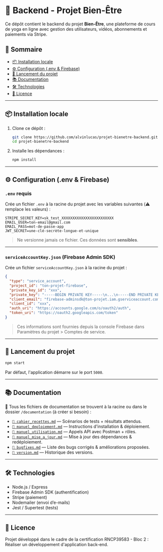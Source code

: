 
# 🌿 Backend - Projet Bien-Être

Ce dépôt contient le backend du projet **Bien-Être**, une plateforme de cours de yoga en ligne avec gestion des utilisateurs, vidéos, abonnements et paiements via Stripe.

## 📁 Sommaire

- [📦 Installation locale](#-installation-locale)
- [⚙️ Configuration (.env & Firebase)](#️-configuration-env--firebase)
- [🚀 Lancement du projet](#-lancement-du-projet)
- [📚 Documentation](#-documentation)
- [🛠 Technologies](#-technologies)
- [📜 Licence](#-licence)

---

## 📦 Installation locale

1. Clone ce dépôt :
   ```bash
   git clone https://github.com/alvinlucas/projet-bienetre-backend.git
   cd projet-bienetre-backend
   ```

2. Installe les dépendances :
   ```bash
   npm install
   ```

---

## ⚙️ Configuration (.env & Firebase)

### `.env` requis

Crée un fichier `.env` à la racine du projet avec les variables suivantes (⚠️ remplace les valeurs) :

```env
STRIPE_SECRET_KEY=sk_test_XXXXXXXXXXXXXXXXXXXXXXXX
EMAIL_USER=ton-email@gmail.com
EMAIL_PASS=mot-de-passe-app
JWT_SECRET=une-clé-secrète-longue-et-unique
```

> Ne versionne jamais ce fichier. Ces données sont **sensibles**.

---

### `serviceAccountKey.json` (Firebase Admin SDK)

Crée un fichier `serviceAccountKey.json` à la racine du projet :

```json
{
  "type": "service_account",
  "project_id": "ton-projet-firebase",
  "private_key_id": "xxx",
  "private_key": "-----BEGIN PRIVATE KEY-----\n...\n-----END PRIVATE KEY-----\n",
  "client_email": "firebase-adminsdk@ton-projet.iam.gserviceaccount.com",
  "client_id": "xxx",
  "auth_uri": "https://accounts.google.com/o/oauth2/auth",
  "token_uri": "https://oauth2.googleapis.com/token"
}
```

> Ces informations sont fournies depuis la console Firebase dans Paramètres du projet > Comptes de service.

---

## 🚀 Lancement du projet

```bash
npm start
```

Par défaut, l'application démarre sur le port `5000`.

---

## 📚 Documentation

📄 Tous les fichiers de documentation se trouvent à la racine ou dans le dossier `/documentation` (à créer si besoin) :

- [`📘 cahier_recettes.md`](./cahier_recettes.md) — Scénarios de tests + résultats attendus.
- [`📘 manuel_deploiement.md`](./manuel_deploiement.md) — Instructions d'installation & déploiement.
- [`📘 manuel_utilisation.md`](./manuel_utilisation.md) — Appels API avec Postman + rôles.
- [`📘 manuel_mise_a_jour.md`](./manuel_mise_a_jour.md) — Mise à jour des dépendances & redéploiement.
- [`📘 bugfixes.md`](./bugfixes.md) — Liste des bugs corrigés & améliorations proposées.
- [`📘 version.md`](./version.md) — Historique des versions.

---

## 🛠 Technologies

- Node.js / Express
- Firebase Admin SDK (authentification)
- Stripe (paiement)
- Nodemailer (envoi d’e-mails)
- Jest / Supertest (tests)

---

## 📜 Licence

Projet développé dans le cadre de la certification RNCP39583 - Bloc 2 : Réaliser un développement d'application back-end.
